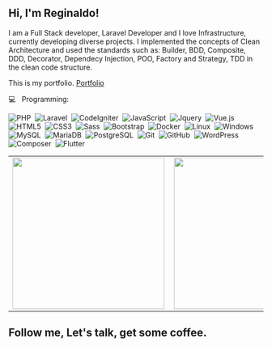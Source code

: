 ##  Hi, I'm Reginaldo!

I am a Full Stack developer, Laravel Developer and I love Infrastructure, currently developing diverse projects. I implemented the concepts of Clean Architecture and used the standards such as: Builder, BDD, Composite, DDD, Decorator, Dependecy Injection, POO, Factory and Strategy, TDD in the clean code structure.

This is my portfolio. [Portfolio](https://reginaldohiss.github.io/Reginaldo-Hiss/)

💻  &nbsp; Programming: <br/>


![PHP](https://img.shields.io/badge/-PHP-369?style=flat&logoColor=fff&logo=php)&nbsp;
![Laravel](https://img.shields.io/badge/-Laravel-ff2d20?style=flat&logoColor=fff&logo=laravel)&nbsp;
![CodeIgniter](https://img.shields.io/badge/-CodeIgniter-F44611?style=flat&logoColor=fff&logo=codeIgniter)&nbsp;
![JavaScript](https://img.shields.io/badge/-JavaScript-FEAE32?style=flat&logoColor=fff&logo=javascript)&nbsp;
![Jquery](https://img.shields.io/badge/-Jquery-4682B4?style=flat&logoColor=fff&logo=jquery)&nbsp;
![Vue.js](https://img.shields.io/badge/-Vue.js-3CB371?style=flat&logoColor=fff&logo=vue.js)&nbsp;
![HTML5](https://img.shields.io/badge/-HTML5-FF4500?style=flat&logoColor=fff&logo=html5)&nbsp;
![CSS3](https://img.shields.io/badge/-CSS3-1E90FF?style=flat&logoColor=fff&logo=css3)&nbsp;
![Sass](https://img.shields.io/badge/-Sass-FF1493?style=flat&logoColor=fff&logo=sass)&nbsp;
![Bootstrap](https://img.shields.io/badge/-Bootstrap-483D8B?style=flat&logoColor=fff&logo=bootstrap)&nbsp;
![Docker](https://img.shields.io/badge/-Docker-099cec?style=flat&logoColor=fff&logo=docker)&nbsp;
![Linux](https://img.shields.io/badge/-Linux-f2930d?style=flat&logoColor=fff&logo=linux)&nbsp;
![Windows](https://img.shields.io/badge/-Windows-1E90FF?style=flat&logoColor=fff&logo=windows)&nbsp;
![MySQL](https://img.shields.io/badge/-MySQL-1E90FF?style=flat&logoColor=fff&logo=mysql)&nbsp;
![MariaDB](https://img.shields.io/badge/-MariaDB-1E90FF?style=flat&logoColor=fff&logo=mariadb)&nbsp;
![PostgreSQL](https://img.shields.io/badge/-PostgreSQL-1E90FF?style=flat&logoColor=fff&logo=postgreSQL)&nbsp;
![Git](https://img.shields.io/badge/-Git-FF4500?style=flat&logoColor=fff&logo=git)&nbsp;
![GitHub](https://img.shields.io/badge/-GitHub-1C1C1C?style=flat&logoColor=fff&logo=github)&nbsp;
![WordPress](https://img.shields.io/badge/-WordPress-1E90FF?style=flat&logoColor=fff&logo=wordpress)&nbsp;
![Composer](https://img.shields.io/badge/-Composer-fff?style=flat&logoColor=000&logo=composer)&nbsp;
![Flutter](https://img.shields.io/badge/-Flutter-fff?style=flat&logoColor=1a68d3&logo=flutter)&nbsp;

<center>
  <table>
    <tr>
        <td><img width="300px" align="left" src="https://github-readme-stats.vercel.app/api?username=reginaldohiss&theme=dracula"/></td>
        <td><img width="300px" align="left" src="https://github-readme-stats.vercel.app/api/top-langs/?username=reginaldohiss&layout=compact&theme=dracula" /></td>
    </tr>   
  </table>
</center>  



## Follow me, Let's talk, get some coffee.

